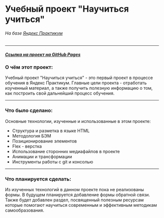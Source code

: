 # **Учебный проект "Научиться учиться"**
###### *На базе [Яндекс Практикум](https://practicum.yandex.ru "Яндекс Практикум")*
___
#### *[Ссылка на проект на GitHub Pages](https://ast8rix.github.io/first-project/ "Научиться учиться")*

### О чём этот проект:
Учебный проект "Научиться учиться" - это первый проект в процессе обучения в Яндекс Практикум. Главные цели проекта - отработать изученный материал, а также получить полезную информацию о том, как построить свой дальнейший процесс обучения.

___
### Что было сделано:
Основные технологии, изученные и использованные в этом проекте:
* Структура и разметка в языке HTML
* Методология БЭМ
* Позиционирование элементов
* Flex - верстка
* Использование сторонних медиафайлов в проекте
* Анимации и трансформации
* Инструменты работы с git и консолью

___
### Что планируется сделать:
Из изученных технологий в данном проекте пока не реализованы формы. В будущем планируется добавление формы обратной связи.
Также будет добавлен раздел, посвященный полезным ресурсам которые помогают научиться современным и эффективным методикам самообразования.


